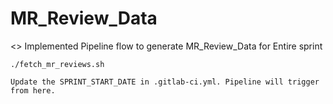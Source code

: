 # MR_Review_Data

<<Workflow>>
Implemented Pipeline flow to generate MR_Review_Data for Entire sprint

```shell script
./fetch_mr_reviews.sh
```
```CI Pipeline
Update the SPRINT_START_DATE in .gitlab-ci.yml. Pipeline will trigger from here. 
```
